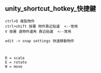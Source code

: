 unity_shortcut_hotkey_快捷鍵
---
	ctrl+D 複製物件
	ctrl+shift 按著 物件靠近貼邊  <--常用
	V 按著 選物件邊角 靠近貼邊  <--常用

	edit -> snap settings 快速移動物件



	R = scale
	E = rotate
	W = move
